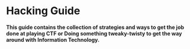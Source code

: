 # Hacking Guide

**This guide contains the collection of strategies and ways to get the job done at playing CTF or Doing something tweaky-twisty to get the way around with Information Technology.**

## 

